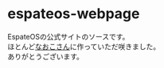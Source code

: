 # espateos-webpage  
EspateOSの公式サイトのソースです。  
ほとんど[なおこさん](https://twitter.com/naoko1010hh)に作っていただ咲きました。  
ありがとうございます。  